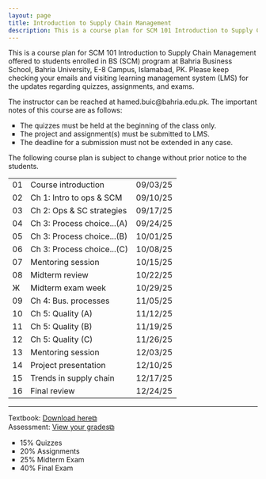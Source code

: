 ```yaml
---
layout: page
title: Introduction to Supply Chain Management
description: This is a course plan for SCM 101 Introduction to Supply Chain Management.
---
```

This is a course plan for SCM 101 Introduction to Supply Chain Management offered to students enrolled in BS (SCM) program at Bahria Business School, Bahria University, E-8 Campus, Islamabad, PK. Please keep checking your emails and visiting learning management system (LMS) for the updates regarding quizzes, assignments, and exams.
<p>The instructor can be reached at hamed.buic@bahria.edu.pk. The important notes of this course are as follows:</p>

<ul style="list-style-type:square;">
  <li>The quizzes must be held at the beginning of the class only.</li>
  <li>The project and assignment(s) must be submitted to LMS.</li>
  <li>The deadline for a submission must not be extended in any case.</li>
 </ul>

The following course plan is subject to change without prior notice to the students.

<table>
 <tr>
    <td>01</td>
    <td>Course introduction</td>
    <td>09/03/25</td>
  </tr>
  <tr>
    <td>02</td>
    <td>Ch 1: Intro to ops & SCM</td>
    <td>09/10/25</td>
  </tr>
  <tr>
    <td>03</td>
    <td>Ch 2: Ops & SC strategies</td>
    <td>09/17/25</td>
  </tr>
  <tr>
    <td>04</td>
    <td>Ch 3: Process choice...(A)</td>
    <td>09/24/25 	</td>
  </tr>
  <tr>
    <td>05</td>
    <td>Ch 3: Process choice...(B)</td>
    <td>10/01/25</td>
  </tr>
  <tr>
    <td>06</td>
    <td>Ch 3: Process choice...(C)</td>
    <td>10/08/25</td>
  </tr>
  <tr>
    <td>07</td>
    <td>Mentoring session</td>
    <td>10/15/25</td>
  </tr>
  <tr>
    <td>08</td>
    <td>Midterm review</td>
    <td>10/22/25</td>
  </tr>
  <tr>
    <td>Ж</td>
    <td>Midterm exam week</td>
    <td>10/29/25</td>
  </tr>
  <tr>
    <td>09</td>
    <td>Ch 4: Bus. processes</td>
    <td>11/05/25</td>
  </tr>
  <tr>
    <td>10</td>
    <td>Ch 5: Quality (A)</td>
    <td>11/12/25</td>
  </tr>
  <tr>
    <td>11</td>
    <td>Ch 5: Quality (B)</td>
    <td>11/19/25</td>
  </tr>
  <tr>
    <td>12</td>
    <td>Ch 5: Quality (C)</td>
    <td>11/26/25</td>
  </tr>
  <tr>
    <td>13</td>
    <td>Mentoring session</td>
    <td>12/03/25</td>
  </tr>
  <tr>
    <td>14</td>
    <td>Project presentation</td>
    <td>12/10/25</td>
  </tr>
  <tr>
    <td>15</td>
    <td>Trends in supply chain</td>
    <td>12/17/25</td>
  </tr>
  <tr>
    <td>16</td>
    <td>Final review</td>
    <td>12/24/25</td>
  </tr>
</table>

<hr class="solid">

Textbook: <a href="https://drive.google.com/file/d/1qLwA6FHoct-CXmYY32mepHPQ6QWmptT7" target="_blank" rel="noopener noreferrer">Download here&#x29c9;</a><br/>
Assessment: <a href="https://drive.google.com/file/d/1ibXQXa68N9x3uNRe8rvn_wvBOBIfXSK4" target="_blank" rel="noopener noreferrer">View your grades&#x29c9;</a>
 <ul style="list-style-type:square;">
  <li>15% Quizzes</li>
  <li>20% Assignments</li>
  <li>25% Midterm Exam</li>
  <li>40% Final Exam</li>
 </ul>
